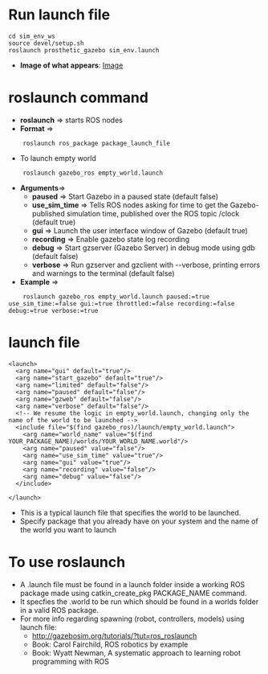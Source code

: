 # Run launch file

```
cd sim_env_ws
source devel/setup.sh
roslaunch prosthetic_gazebo sim_env.launch

```
* **Image of what appears**:  [Image](images/sim_env.png)

# roslaunch command

* **roslaunch** => starts ROS nodes
* **Format** =>
```
    roslaunch ros_package package_launch_file
```
* To launch empty world
```
    roslaunch gazebo_ros empty_world.launch
```
* **Arguments**=>
    * **paused** => Start Gazebo in a paused state (default false)
    * **use_sim_time** => Tells ROS nodes asking for time to get the Gazebo-published simulation time, published over the ROS topic /clock (default true)
    * **gui** => Launch the user interface window of Gazebo (default true)
    * **recording** => Enable gazebo state log recording
    * **debug** => Start gzserver (Gazebo Server) in debug mode using gdb (default false)
    * **verbose** => Run gzserver and gzclient with --verbose, printing errors and warnings to the terminal (default false)
* **Example** =>
```
    roslaunch gazebo_ros empty_world.launch paused:=true use_sim_time:=false gui:=true throttled:=false recording:=false debug:=true verbose:=true
```

# launch file

```
<launch>
  <arg name="gui" default="true"/>
  <arg name="start_gazebo" default="true"/>
  <arg name="limited" default="false"/>
  <arg name="paused" default="false"/>
  <arg name="gzweb" default="false"/>
  <arg name="verbose" default="false"/>
  <!-- We resume the logic in empty_world.launch, changing only the name of the world to be launched -->
  <include file="$(find gazebo_ros)/launch/empty_world.launch">
    <arg name="world_name" value="$(find YOUR_PACKAGE_NAME)/worlds/YOUR_WORLD_NAME.world"/> 
    <arg name="paused" value="false"/>
    <arg name="use_sim_time" value="true"/>
    <arg name="gui" value="true"/>
    <arg name="recording" value="false"/>
    <arg name="debug" value="false"/>
  </include>
  
</launch>
```

* This is a typical launch file that specifies the world to be launched.
* Specify package that you already have on your system and the name of the world you want to launch

# To use roslaunch

* A .launch file must be found in a launch folder inside a working ROS package made using catkin_create_pkg PACKAGE_NAME command.
* It specfies the .world to be run which should be found in a worlds folder in a valid ROS package.
* For more info regarding spawning (robot, controllers, models) using launch file:
    * http://gazebosim.org/tutorials/?tut=ros_roslaunch
    * Book: Carol Fairchild, ROS robotics by example
    * Book: Wyatt Newman, A systematic approach to learning robot programming with ROS
